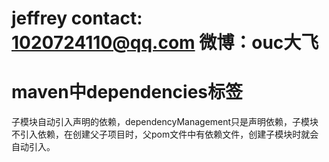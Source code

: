# jeffrey contact: 1020724110@qq.com 微博：ouc大飞
# maven中dependencies标签
子模块自动引入声明的依赖，dependencyManagement只是声明依赖，子模块不引入依赖，在创建父子项目时，父pom文件中有依赖文件，创建子模块时就会自动引入。
